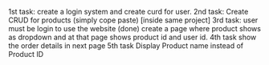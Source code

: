 1st task:
create a login system and create curd for user.
2nd task:
Create CRUD for products (simply cope paste) [inside same project]
3rd task:
user must be login to use the website (done)
create a page where product shows as dropdown
and at that page shows product id and user id.
4th task
show the order details in next page
5th task
Display Product name instead of Product ID